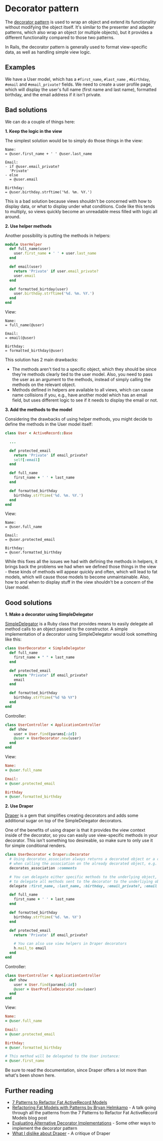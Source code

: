 # Decorator pattern

The [decorator pattern](https://en.wikipedia.org/wiki/Decorator_pattern) is
used to wrap an object and extend its functionality without modifying the
object itself. It's similar to the presenter and adapter patterns, which also
wrap an object (or multiple objects), but it provides a different functionality
compared to those two patterns.

In Rails, the decorator pattern is generally used to format
view-specific data, as well as handling simple view logic.

## Examples

We have a User model, which has a ```#first_name```, ```#last_name```
, ```#birthday```, ```#email``` and ```#email_private?``` fields. We need to create
a user profile page, which will display the user's full name (first name
and last name), formatted birthday, and the email address if it isn't private.

## Bad solutions

We can do a couple of things here:

**1. Keep the logic in the view**

The simplest solution would be to simply do those things in the view:  

``` slim
Name:
= @user.first_name + ' ' @user.last_name

Email:
- if @user.email_private?
  'Private'
- else
  = @user.email

Birthday:
= @user.birthday.strftime('%d. %m. %Y.')
```

This is a bad solution because views shouldn't be concerned with how to display
data, or what to display under what conditions. Code like this tends to
multiply, so views quickly become an unreadable mess filled with logic all
around.


**2. Use helper methods**

Another possibility is putting the methods in helpers:

``` ruby
module UserHelper
  def full_name(user)
    user.first_name + ' ' + user.last_name
  end

  def email(user)
    return 'Private' if user.email_private?
    user.email
  end

  def formatted_birtday(user)
    user.birthday.strftime('%d. %m. %Y.')
  end
end
```

View:

```
Name:
= full_name(@user)

Email:
= email(@user)

Birthday:
= formatted_birthday(@user)
```

This solution has 2 main drawbacks:

  * The methods aren't tied to a specific object, which they should be since
    they're methods clearly tied to the user model. Also, you need to pass the
    user as an argument to the methods, instead of simply calling the methods
    on the relevant object.
  * Methods defined in helpers are available to all views, which can cause name
    collisions if you, e.g., have another model which has an email field, but
    uses different logic to see if it needs to display the email or not.

**3. Add the methods to the model**

Considering the drawbacks of using helper methods, you might decide to define
the methods in the User model itself:

``` ruby
class User < ActiveRecord::Base

  ...

  def protected_email
    return 'Private' if email_private?
    self[:email]
  end

  def full_name
    first_name + ' ' + last_name
  end

  def formatted_birthday
    birthday.strftime('%d. %m. %Y.')
  end
end
```

View:

```
Name:
= @user.full_name

Email:
= @user.protected_email

Birthday:
= @user.formatted_birthday
```

While this fixes all the issues we had with defining the methods in helpers,
it brings back the problems we had when we defined those things in the view -
these kinds of methods will appear quickly and often, which will lead to fat
models, which will cause those models to become unmaintainable. Also, how to
and when to display stuff in the view shouldn't be a concern of the User model.

## Good solutions

**1. Make a decorator using SimpleDelegator**

[SimpleDelegator](http://ruby-doc.org/stdlib-2.2.3/libdoc/delegate/rdoc/SimpleDelegator.html)
is a Ruby class that provides means to easily delegate all method calls to an object passed
to the constructor. A simple implementation of a decorator using SimpleDelegator would look
something like this:

``` ruby
class UserDecorator < SimpleDelegator
  def full_name
    first_name + " " + last_name
  end

  def protected_email
    return "Private" if email_private?
    email
  end

  def formatted_birthday
    birthday.strftime("%d %b %Y")
  end
end
```

Controller:

``` ruby
class UserController < ApplicationController
  def show
    user = User.find(params[:id])
    @user = UserDecorator.new(user)
  end
end
```

View:

``` ruby
Name:
= @user.full_name

Email:
= @user.protected_email

Birthday
= @user.formatted_birthday
```

**2. Use Draper**

[Draper](https://github.com/drapergem/draper/) is a gem that simplifies creating
decorators and adds some additional sugar on top of the SimpleDelegator decorators.

One of the benefits of using draper is that it provides the view context inside of the
decorator, so you can easily use view-specific methods in your decorator. This isn't
something too desireable, so make sure to only use it for simple conditional renders.

``` ruby
class UserDecorator < Draper::Decorator
  # Using decorates_associaton always returns a decorated object or a collection
  # when calling the association on the already decorated object, e.g. user.comments
  decorates_association :comments

  # You can delegate either specific methods to the underlying object, or use delegate_all
  # to delegate all methods sent to the decorator to the underliying object
  delegate :first_name, :last_name, :birthday, :email_private?, :email

  def full_name
    first_name + ' ' + last_name
  end

  def formatted_birthday
    birthday.strftime('%d. %m. %Y')
  end

  def protected_email
    return 'Private' if email_private?

    # You can also use view helpers in Draper decorators
    h.mail_to email
  end
end
```

Controller:

``` ruby
class UserController < ApplicationController
  def show
    user = User.find(params[:id])
    @user = UserProfileDecorator.new(user)
  end
end
```

View:

``` ruby
Name:
= @user.full_name

Email:
= @user.protected_email

Birthday:
= @user.formatted_birthday

# This method will be delegated to the User instance:
= @user.first_name
```

Be sure to read the documentation, since Draper offers a lot more than what's
been shown here.

## Further reading

* [7 Patterns to Refactor Fat ActiveRecord Models](http://blog.codeclimate.com/blog/2012/10/17/7-ways-to-decompose-fat-activerecord-models/)
* [Refactoring Fat Models with Patterns by Bryan Helmkamp](https://www.youtube.com/watch?v=5yX6ADjyqyE) - A talk going through all the patterns from the 7 Patterns to Refactor Fat ActiveRecord Models blog post
* [Evaluating Alternative Decorator Implementations](https://robots.thoughtbot.com/evaluating-alternative-decorator-implementations-in) - Some other ways to implement the decorator pattern
* [What I dislike about Draper](http://thepugautomatic.com/2014/03/draper/) - A critique of Draper
